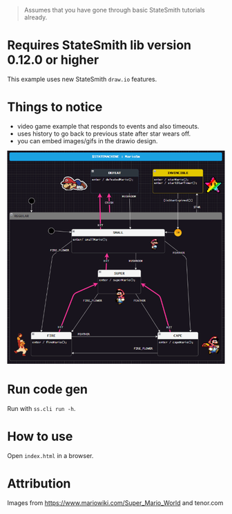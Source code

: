 > Assumes that you have gone through basic StateSmith tutorials already.

# Requires StateSmith lib version 0.12.0 or higher
This example uses new StateSmith `draw.io` features.

# Things to notice
- video game example that responds to events and also timeouts.
- uses history to go back to previous state after star wears off.
- you can embed images/gifs in the drawio design.

![](docs/design.gif)

# Run code gen
Run with `ss.cli run -h`.

# How to use
Open `index.html` in a browser.

# Attribution
Images from https://www.mariowiki.com/Super_Mario_World and tenor.com
